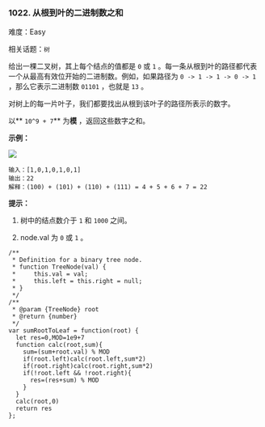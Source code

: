 ### 1022. 从根到叶的二进制数之和

难度：Easy

相关话题：`树`

给出一棵二叉树，其上每个结点的值都是 `0` 或 `1` 。每一条从根到叶的路径都代表一个从最高有效位开始的二进制数。例如，如果路径为 `0 -> 1 -> 1 -> 0 -> 1` ，那么它表示二进制数 `01101` ，也就是 `13` 。



对树上的每一片叶子，我们都要找出从根到该叶子的路径所表示的数字。



以** `10^9 + 7`** 为**模** ，返回这些数字之和。







**示例：** 



![](https://assets.leetcode-cn.com/aliyun-lc-upload/uploads/2019/04/05/sum-of-root-to-leaf-binary-numbers.png)




```
输入：[1,0,1,0,1,0,1]
输出：22
解释：(100) + (101) + (110) + (111) = 4 + 5 + 6 + 7 = 22
```






**提示：** 




1. 树中的结点数介于  `1`  和  `1000`  之间。

2. node.val 为 `0`  或 `1` 。




```
/**
 * Definition for a binary tree node.
 * function TreeNode(val) {
 *     this.val = val;
 *     this.left = this.right = null;
 * }
 */
/**
 * @param {TreeNode} root
 * @return {number}
 */
var sumRootToLeaf = function(root) {
  let res=0,MOD=1e9+7
  function calc(root,sum){
    sum=(sum+root.val) % MOD
    if(root.left)calc(root.left,sum*2)
    if(root.right)calc(root.right,sum*2)
    if(!root.left && !root.right){
      res=(res+sum) % MOD
    }
  }
  calc(root,0)
  return res
};
```

